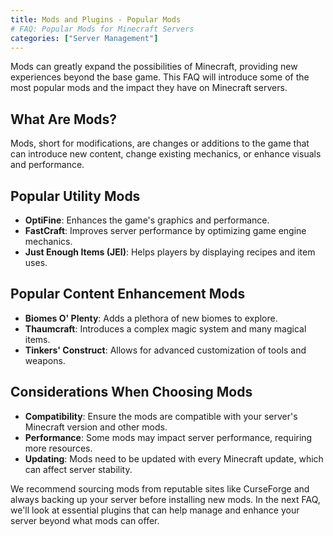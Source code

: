```yaml
---
title: Mods and Plugins - Popular Mods
# FAQ: Popular Mods for Minecraft Servers
categories: ["Server Management"]
---
```


Mods can greatly expand the possibilities of Minecraft, providing new experiences beyond the base game. This FAQ will introduce some of the most popular mods and the impact they have on Minecraft servers.

## What Are Mods?

Mods, short for modifications, are changes or additions to the game that can introduce new content, change existing mechanics, or enhance visuals and performance.

## Popular Utility Mods

- **OptiFine**: Enhances the game's graphics and performance.
- **FastCraft**: Improves server performance by optimizing game engine mechanics.
- **Just Enough Items (JEI)**: Helps players by displaying recipes and item uses.

## Popular Content Enhancement Mods

- **Biomes O' Plenty**: Adds a plethora of new biomes to explore.
- **Thaumcraft**: Introduces a complex magic system and many magical items.
- **Tinkers' Construct**: Allows for advanced customization of tools and weapons.

## Considerations When Choosing Mods

- **Compatibility**: Ensure the mods are compatible with your server's Minecraft version and other mods.
- **Performance**: Some mods may impact server performance, requiring more resources.
- **Updating**: Mods need to be updated with every Minecraft update, which can affect server stability.

We recommend sourcing mods from reputable sites like CurseForge and always backing up your server before installing new mods. In the next FAQ, we'll look at essential plugins that can help manage and enhance your server beyond what mods can offer.
